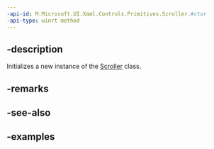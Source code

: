```yaml
---
-api-id: M:Microsoft.UI.Xaml.Controls.Primitives.Scroller.#ctor
-api-type: winrt method
---
```


## -description

Initializes a new instance of the [Scroller](scroller.md) class.

## -remarks

## -see-also

## -examples

